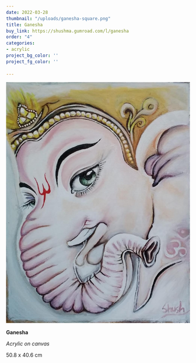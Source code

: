 ```yaml
---
date: 2022-03-28
thumbnail: "/uploads/ganesha-square.png"
title: Ganesha
buy_link: https://shushma.gumroad.com/l/ganesha
order: "4"
categories:
- acrylic
project_bg_color: ''
project_fg_color: ''

---
```

![](/uploads/ganesha.jpeg)

**Ganesha**

_Acrylic on canvas_

50.8 x 40.6 cm 
